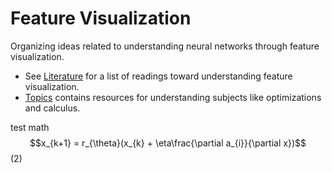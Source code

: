 # Feature Visualization

Organizing ideas related to understanding neural networks through feature visualization.

- See [Literature](literature/) for a list of readings toward understanding feature visualization.
- [Topics](topics/) contains resources for understanding subjects like optimizations and calculus.

test math $$x_{k+1} = r_{\theta}(x_{k} + \eta\frac{\partial a_{i}}{\partial x})$$ (2)
